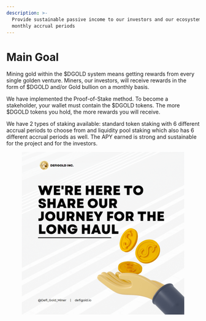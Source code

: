```yaml
---
description: >-
  Provide sustainable passive income to our investors and our ecosystem with
  monthly accrual periods
---
```


# Main Goal

Mining gold within the $DGOLD system means getting rewards from every single golden venture. Miners, our investors, will receive rewards in the form of $DGOLD and/or Gold bullion on a monthly basis.

We have implemented the Proof-of-Stake method. To become a stakeholder, your wallet must contain the $DGOLD tokens. The more $DGOLD tokens you hold, the more rewards you will receive.

We have 2 types of staking available: standard token staking with 6 different accrual periods to choose from and liquidity pool staking which also has 6 different accrual periods as well. The APY earned is strong and sustainable for the project and for the investors.

<figure><img src="../.gitbook/assets/main goal.png" alt=""><figcaption></figcaption></figure>
